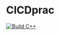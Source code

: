 # CICDprac

[![Build C++](https://github.com/BHM03/CICDprac/actions/workflows/actions.yml/badge.svg)](https://github.com/BHM03/CICDprac/actions/workflows/actions.yml)